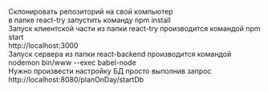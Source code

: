 Склонировать репозиторий на свой компьютер <br>
в папке react-try запустить команду npm install <br>
Запуск клиентской части из папки react-try производится командой npm start<br>
 http://localhost:3000<br>
Запуск сервера из папки react-backend производится командой nodemon bin/www --exec babel-node
<br>
Нужно произвести настройку БД просто выполнив запрос http://localhost:8080/planOnDay/startDb

